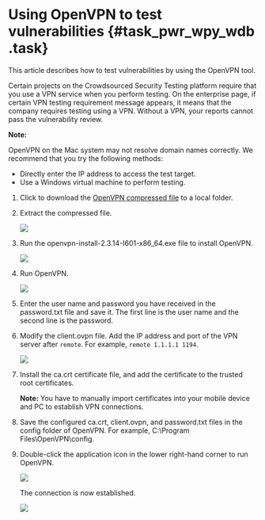 # Using OpenVPN to test vulnerabilities {#task_pwr_wpy_wdb .task}

This article describes how to test vulnerabilities by using the OpenVPN tool.

Certain projects on the Crowdsourced Security Testing platform require that you use a VPN service when you perform testing. On the enterprise page, if certain VPN testing requirement message appears, it means that the company requires testing using a VPN. Without a VPN, your reports cannot pass the vulnerability review.

**Note:** 

OpenVPN on the Mac system may not resolve domain names correctly. We recommend that you try the following methods:

-   Directly enter the IP address to access the test target.
-   Use a Windows virtual machine to perform testing.

1.  Click to download the [OpenVPN compressed file](http://docs-aliyun.cn-hangzhou.oss.aliyun-inc.com/assets/attach/52078/cn_zh/1492660005214/vpn_file.zip) to a local folder.
2.  Extract the compressed file. 

    ![](http://static-aliyun-doc.oss-cn-hangzhou.aliyuncs.com/assets/img/12688/15580070633301_en-US.jpg)

3.  Run the openvpn-install-2.3.14-I601-x86\_64.exe file to install OpenVPN. 

    ![](http://static-aliyun-doc.oss-cn-hangzhou.aliyuncs.com/assets/img/12688/15580070643302_en-US.jpg)

4.  Run OpenVPN. 

    ![](http://static-aliyun-doc.oss-cn-hangzhou.aliyuncs.com/assets/img/12688/15580070643303_en-US.jpg)

5.  Enter the user name and password you have received in the password.txt file and save it. The first line is the user name and the second line is the password.
6.  Modify the client.ovpn file. Add the IP address and port of the VPN server after `remote`. For example, `remote 1.1.1.1 1194`. 

    ![](http://static-aliyun-doc.oss-cn-hangzhou.aliyuncs.com/assets/img/12688/15580070643304_en-US.jpg)

7.  Install the ca.crt certificate file, and add the certificate to the trusted root certificates. 

    **Note:** You have to manually import certificates into your mobile device and PC to establish VPN connections.

8.  Save the configured ca.crt, client.ovpn, and password.txt files in the config folder of OpenVPN. For example, C:\\Program Files\\OpenVPN\\config.
9.  Double-click the application icon in the lower right-hand corner to run OpenVPN. 

    ![](http://static-aliyun-doc.oss-cn-hangzhou.aliyuncs.com/assets/img/12688/15580070643307_en-US.jpg)

    The connection is now established.

    ![](http://static-aliyun-doc.oss-cn-hangzhou.aliyuncs.com/assets/img/12688/15580070643308_en-US.jpg)


